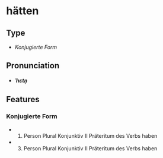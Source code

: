 # hätten
## Type
- _Konjugierte Form_
## Pronunciation
- **_ˈhɛtn̩_**
## Features
### Konjugierte Form
- 1. Person Plural Konjunktiv II Präteritum des Verbs haben
- 3. Person Plural Konjunktiv II Präteritum des Verbs haben

